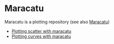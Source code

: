 # Maracatu
Maracatu is a plotting repository (see also [Maracatu](https://en.wikipedia.org/wiki/Maracatu))


* [Plotting scatter with maracatu](/Plotting%20Scatter.ipynb)
* [Plotting curves with maracatu](/Plotting%20Curves.ipynb)
